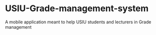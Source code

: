 # USIU-Grade-management-system
 A mobile application meant to help USIU students and lecturers in Grade management
